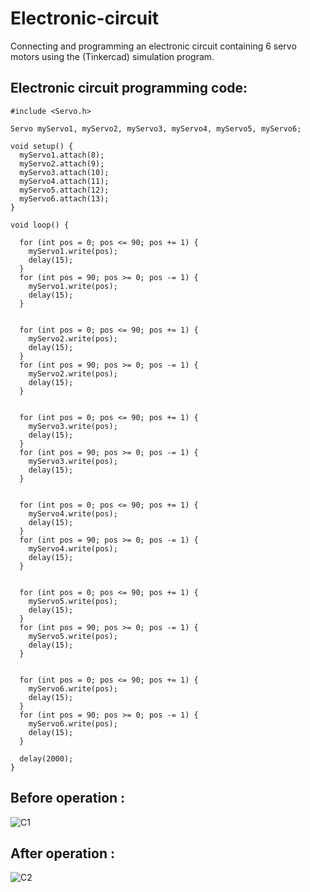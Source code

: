 # Electronic-circuit
Connecting and programming an electronic circuit containing 6 servo motors using the (Tinkercad) simulation program.
## Electronic circuit programming code:

```
#include <Servo.h>

Servo myServo1, myServo2, myServo3, myServo4, myServo5, myServo6;

void setup() {
  myServo1.attach(8);
  myServo2.attach(9);
  myServo3.attach(10);
  myServo4.attach(11);
  myServo5.attach(12);
  myServo6.attach(13);
}

void loop() {
  
  for (int pos = 0; pos <= 90; pos += 1) {
    myServo1.write(pos);
    delay(15);
  }
  for (int pos = 90; pos >= 0; pos -= 1) {
    myServo1.write(pos);
    delay(15);
  }

  
  for (int pos = 0; pos <= 90; pos += 1) {
    myServo2.write(pos);
    delay(15);
  }
  for (int pos = 90; pos >= 0; pos -= 1) {
    myServo2.write(pos);
    delay(15);
  }

  
  for (int pos = 0; pos <= 90; pos += 1) {
    myServo3.write(pos);
    delay(15);
  }
  for (int pos = 90; pos >= 0; pos -= 1) {
    myServo3.write(pos);
    delay(15);
  }

  
  for (int pos = 0; pos <= 90; pos += 1) {
    myServo4.write(pos);
    delay(15);
  }
  for (int pos = 90; pos >= 0; pos -= 1) {
    myServo4.write(pos);
    delay(15);
  }

  
  for (int pos = 0; pos <= 90; pos += 1) {
    myServo5.write(pos);
    delay(15);
  }
  for (int pos = 90; pos >= 0; pos -= 1) {
    myServo5.write(pos);
    delay(15);
  }

  
  for (int pos = 0; pos <= 90; pos += 1) {
    myServo6.write(pos);
    delay(15);
  }
  for (int pos = 90; pos >= 0; pos -= 1) {
    myServo6.write(pos);
    delay(15);
  }

  delay(2000); 
}
  ```
## Before operation :
![C1](https://github.com/amjadalialharbi/Electronic-circuit/assets/174282482/459e72e5-82e7-4b72-9f16-0777e194a396)

## After operation :
![C2](https://github.com/amjadalialharbi/Electronic-circuit/assets/174282482/3fcac1aa-7c7c-4755-b757-1e87292c1d90)
